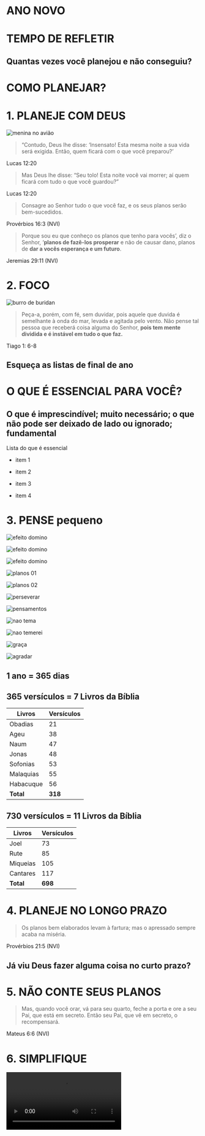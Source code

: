 # ANO NOVO



# TEMPO DE REFLETIR



## Quantas vezes você planejou e não conseguiu?



# COMO PLANEJAR?



# 1. PLANEJE COM DEUS



![menina no avião](./img/menina.jpg)



> “Contudo, Deus lhe disse: ‘Insensato! Esta mesma noite a sua vida será exigida. Então, quem ficará com o que você preparou?’ 

Lucas 12:20



> Mas Deus lhe disse: “Seu tolo! Esta noite você vai morrer; aí quem ficará com tudo o que você guardou?” 

Lucas 12:20



> Consagre ao Senhor tudo o que você faz, e os seus planos serão bem-sucedidos.

Provérbios 16:3 (NVI)



> Porque sou eu que conheço os planos que tenho para vocês’, diz o Senhor, ‘**planos de fazê-los prosperar** e não de causar dano, planos de **dar a vocês esperança e um futuro**.

Jeremias 29:11 (NVI)



# 2. FOCO



![burro de buridan](./img/burro.jpg)



> Peça-a, porém, com fé, sem duvidar, pois aquele que duvida é semelhante à onda do mar, levada e agitada pelo vento.
Não pense tal pessoa que receberá coisa alguma do Senhor, 
**pois tem mente dividida e é instável em tudo o que faz.**

Tiago 1: 6-8



## Esqueça as listas de final de ano



# O QUE É **ESSENCIAL** PARA VOCÊ?



## O que é imprescindível; **muito necessário**; o que **não pode ser** deixado de lado ou **ignorado**; fundamental



Lista do que é essencial

- item 1

- item 2

- item 3

- item 4



# 3. PENSE **pequeno**



![efeito domino](./img/domino01.jpg)



![efeito domino](./img/domino02.jpg)



![efeito domino](./img/domino03.png)



![planos 01](./img/planos.jpg)



![planos 02](./img/planos02.jpg)



![perseverar](./img/perseverar.jpg)



![pensamentos](./img/pensamentos.jpg)



![nao tema](./img/nao_tema.jpg)



![nao temerei](./img/nao_temerei.jpg)



![graça](./img/graca.jpg)



![agradar](./img/agradar.jpg)



## 1 ano = 365 dias



## 365 versículos = 7 Livros da Bíblia



Livros | Versículos
------ | -----------
Obadias		| 21
Ageu 		| 38
Naum 		| 47
Jonas 		| 48
Sofonias 	| 53
Malaquias 	| 55
Habacuque 	| 56
**Total** 	| **318**



## 730 versículos = 11 Livros da Bíblia



Livros | Versículos
------ | -----------
Joel 		| 73
Rute 		| 85
Miqueias 	| 105
Cantares 	| 117
**Total** 	| **698**



# 4. PLANEJE NO LONGO PRAZO



> Os planos bem elaborados levam à fartura; mas o apressado sempre acaba na miséria.

Provérbios 21:5 (NVI)



## Já viu Deus fazer alguma coisa no curto prazo?



# 5. NÃO CONTE SEUS PLANOS



> Mas, quando você orar, vá para seu quarto, feche a porta e ore a seu Pai, que está em secreto. Então seu Pai, que vê em secreto, o recompensará.

Mateus 6:6 (NVI)



# 6. SIMPLIFIQUE



<video class="stretch" data-autoplay src="./img/ano_novo.mp4"></video>